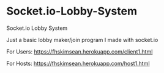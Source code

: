 # Socket.io-Lobby-System
Socket.io Lobby System

Just a basic lobby maker/join program I made with socket.io

For Users: https://fhskimsean.herokuapp.com/client1.html

For Hosts: https://fhskimsean.herokuapp.com/host1.html
